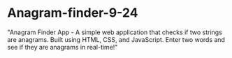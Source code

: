 # Anagram-finder-9-24
"Anagram Finder App - A simple web application that checks if two strings are anagrams. Built using HTML, CSS, and JavaScript. Enter two words and see if they are anagrams in real-time!"
